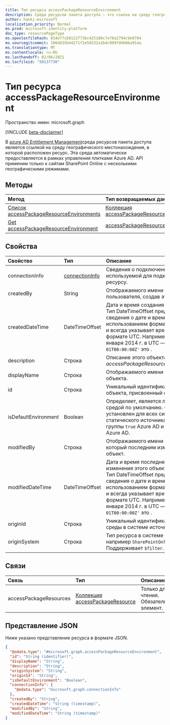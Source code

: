 ```yaml
---
title: Тип ресурса accessPackageResourceEnvironment
description: Среда ресурсов пакета доступа — это ссылка на среду географического местонахождения, в которой расположен ресурс.
author: hanki-microsoft
localization_priority: Normal
ms.prod: microsoft-identity-platform
doc_type: resourcePageType
ms.openlocfilehash: 814e77cb8122773bc425180c7e78a2794c9e0784
ms.sourcegitcommit: 1004835b44271f2e50332a1bdc9097d4b06a914a
ms.translationtype: MT
ms.contentlocale: ru-RU
ms.lasthandoff: 02/06/2021
ms.locfileid: "50137730"
---
```

# <a name="accesspackageresourceenvironment-resource-type"></a>Тип ресурса accessPackageResourceEnvironment

Пространство имен: microsoft.graph

[!INCLUDE [beta-disclaimer](../../includes/beta-disclaimer.md)]

В [azure AD Entitlement Management](entitlementmanagement-root.md)среда ресурсов пакета доступа является ссылкой на среду географического местонахождения, в которой расположен ресурс. Эта среда автоматически предоставляется в рамках управления плитками Azure AD. API применим только к сайтам SharePoint Online с несколькими географическими режимами.

## <a name="methods"></a>Методы
|Метод|Тип возвращаемых данных|Описание|
|:---|:---|:---|
|[Список accessPackageResourceEnvironments](../api/accesspackageresourceenvironment-list.md)|[Коллекция accessPackageResourceEnvironment](../resources/accesspackageresourceenvironment.md)|Получить список объектов [accessPackageResourceEnvironment.](../resources/accesspackageresourceenvironment.md)|
|[Get accessPackageResourceEnvironment](../api/accesspackageresourceenvironment-get.md)|[accessPackageResourceEnvironment](../resources/accesspackageresourceenvironment.md)|Чтение свойств и связей объекта [accessPackageResourceEnvironment.](../resources/accesspackageresourceenvironment.md)|

## <a name="properties"></a>Свойства
|Свойство|Тип|Описание|
|:---|:---|:---|
|connectionInfo|[connectionInfo](../resources/connectioninfo.md)|Сведения о подключении среды, используемой для подключения к ресурсу. |
|createdBy|String|Отображаемого имени пользователя, создав этот объект.|
|createdDateTime|DateTimeOffset|Дата и время создания объекта. <br>Тип DateTimeOffset представляет сведения о дате и времени с использованием формата ISO 8601 и всегда указывает время в формате UTC. Например, полночь 1 января 2014 г. в UTC — `'2014-01-01T00:00:00Z'` это .|
|description|Строка|Описание этого объекта *accessPackageResourceEnvironment.*|
|displayName|Строка|Отображаемого имени этого объекта.|
|id|Строка|Уникальный идентификатор объекта, присвоенный системе.|
|isDefaultEnvironment|Boolean|Определяет, является ли эта среда средой по умолчанию. Он установлен для всех систем статического источника, таких как группы `true` Azure AD и приложения Azure AD.|
|modifiedBy|Строка|Отображаемого имени объекта, который последним изменил этот объект.|
|modifiedDateTime|DateTimeOffset|Дата и время последнего изменения этого объекта. <br>Тип DateTimeOffset представляет сведения о дате и времени с использованием формата ISO 8601 и всегда указывает время в формате UTC. Например, полночь 1 января 2014 г. в UTC — `'2014-01-01T00:00:00Z'` это . |
|originId|Строка|Уникальный идентификатор этой среды в системе источника.|
|originSystem|Строка|Тип ресурса в системе источника, например `SharePointOnline` . Поддерживает `$filter`.|

## <a name="relationships"></a>Связи
|Связь|Тип|Описание|
|:---|:---|:---|
|accessPackageResources|[Коллекция accessPackageResource](../resources/accesspackageresource.md)|Только для чтения. Обязательный элемент.|

## <a name="json-representation"></a>Представление JSON
Ниже указано представление ресурса в формате JSON.
<!-- {
  "blockType": "resource",
  "keyProperty": "id",
  "@odata.type": "microsoft.graph.accessPackageResourceEnvironment",
  "baseType": "",
  "openType": false
}
-->
``` json
{
  "@odata.type": "#microsoft.graph.accessPackageResourceEnvironment",
  "id": "String (identifier)",
  "displayName": "String",
  "description": "String",
  "originSystem": "String",
  "originId": "String",
  "isDefaultEnvironment": "Boolean",
  "connectionInfo": {
    "@odata.type": "microsoft.graph.connectionInfo"
  },
  "createdBy": "String",
  "createdDateTime": "String (timestamp)",
  "modifiedBy": "String",
  "modifiedDateTime": "String (timestamp)"
}
```
